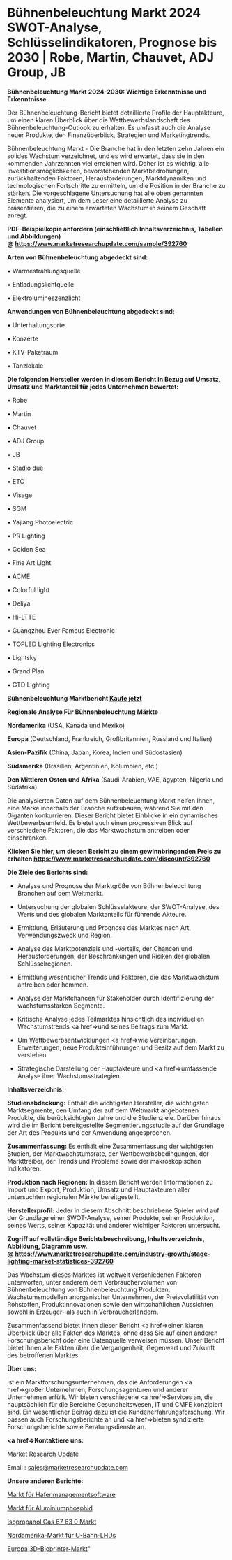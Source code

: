 # Bühnenbeleuchtung Markt 2024 SWOT-Analyse, Schlüsselindikatoren, Prognose bis 2030 | Robe, Martin, Chauvet, ADJ Group, JB

<strong>Bühnenbeleuchtung Markt 2024-2030: Wichtige Erkenntnisse und Erkenntnisse</strong>

Der Bühnenbeleuchtung-Bericht bietet detaillierte Profile der Hauptakteure, um einen klaren Überblick über die Wettbewerbslandschaft des Bühnenbeleuchtung-Outlook zu erhalten. Es umfasst auch die Analyse neuer Produkte, den Finanzüberblick, Strategien und Marketingtrends.

Bühnenbeleuchtung Markt - Die Branche hat in den letzten zehn Jahren ein solides Wachstum verzeichnet, und es wird erwartet, dass sie in den kommenden Jahrzehnten viel erreichen wird. Daher ist es wichtig, alle Investitionsmöglichkeiten, bevorstehenden Marktbedrohungen, zurückhaltenden Faktoren, Herausforderungen, Marktdynamiken und technologischen Fortschritte zu ermitteln, um die Position in der Branche zu stärken. Die vorgeschlagene Untersuchung hat alle oben genannten Elemente analysiert, um dem Leser eine detaillierte Analyse zu präsentieren, die zu einem erwarteten Wachstum in seinem Geschäft anregt.

<strong><b>PDF-Beispielkopie anfordern (einschließlich Inhaltsverzeichnis, Tabellen und Abbildungen) @ </b></strong><strong><a href=https://www.marketresearchupdate.com/sample/392760><strong>https://www.marketresearchupdate.com/sample/392760</u></a></strong></strong>

<strong>Arten von Bühnenbeleuchtung abgedeckt sind:</strong>

• Wärmestrahlungsquelle

• Entladungslichtquelle

• Elektrolumineszenzlicht

<strong>Anwendungen von Bühnenbeleuchtung abgedeckt sind:</strong>

• Unterhaltungsorte

• Konzerte

• KTV-Paketraum

• Tanzlokale

<strong>Die folgenden Hersteller werden in diesem Bericht in Bezug auf Umsatz, Umsatz und Marktanteil für jedes Unternehmen bewertet:</strong>

• Robe

• Martin

• Chauvet

• ADJ Group

• JB

• Stadio due

• ETC

• Visage

• SGM

• Yajiang Photoelectric

• PR Lighting

• Golden Sea

• Fine Art Light

• ACME

• Colorful light

• Deliya

• Hi-LTTE

• Guangzhou Ever Famous Electronic

• TOPLED Lighting Electronics

• Lightsky

• Grand Plan

• GTD Lighting

<strong>Bühnenbeleuchtung Marktbericht <a href=https://www.marketresearchupdate.com/buynow/392760>Kaufe jetzt</a></strong>

<strong>Regionale Analyse Für Bühnenbeleuchtung Märkte</strong>

<strong>Nordamerika</strong> (USA, Kanada und Mexiko)

<strong>Europa</strong> (Deutschland, Frankreich, Großbritannien, Russland und Italien)

<strong>Asien-Pazifik</strong> (China, Japan, Korea, Indien und Südostasien)

<strong>Südamerika</strong> (Brasilien, Argentinien, Kolumbien, etc.)

<strong>Den Mittleren</strong> <strong>Osten und Afrika</strong> (Saudi-Arabien, VAE, ägypten, Nigeria und Südafrika)

Die analysierten Daten auf dem Bühnenbeleuchtung Markt helfen Ihnen, eine Marke innerhalb der Branche aufzubauen, während Sie mit den Giganten konkurrieren. Dieser Bericht bietet Einblicke in ein dynamisches Wettbewerbsumfeld. Es bietet auch einen progressiven Blick auf verschiedene Faktoren, die das Marktwachstum antreiben oder einschränken.

<strong>Klicken Sie hier, um diesen Bericht zu einem gewinnbringenden Preis zu erhalten
</strong><strong><a href=https://www.marketresearchupdate.com/discount/392760>https://www.marketresearchupdate.com/discount/392760</b></u></strong></a>

<strong>Die Ziele des Berichts sind:</strong>

- Analyse und Prognose der Marktgröße von Bühnenbeleuchtung Branchen auf dem Weltmarkt.

- Untersuchung der globalen Schlüsselakteure, der SWOT-Analyse, des Werts und des globalen Marktanteils für führende Akteure.

- Ermittlung, Erläuterung und Prognose des Marktes nach Art, Verwendungszweck und Region.

- Analyse des Marktpotenzials und -vorteils, der Chancen und Herausforderungen, der Beschränkungen und Risiken der globalen Schlüsselregionen.

- Ermittlung wesentlicher Trends und Faktoren, die das Marktwachstum antreiben oder hemmen.

- Analyse der Marktchancen für Stakeholder durch Identifizierung der wachstumsstarken Segmente.

- Kritische Analyse jedes Teilmarktes hinsichtlich des individuellen Wachstumstrends <a href=>und</a> seines Beitrags zum Markt.

- Um Wettbewerbsentwicklungen <a href=>wie</a> Vereinbarungen, Erweiterungen, neue Produkteinführungen und Besitz auf dem Markt zu verstehen.

- Strategische Darstellung der Hauptakteure und <a href=>umfas</a>sende Analyse ihrer Wachstumsstrategien.

<strong>Inhaltsverzeichnis:</strong>

<strong>Studienabdeckung:</strong> Enthält die wichtigsten Hersteller, die wichtigsten Marktsegmente, den Umfang der auf dem Weltmarkt angebotenen Produkte, die berücksichtigten Jahre und die Studienziele. Darüber hinaus wird die im Bericht bereitgestellte Segmentierungsstudie auf der Grundlage der Art des Produkts und der Anwendung angesprochen.

<strong>Zusammenfassung:</strong> Es enthält eine Zusammenfassung der wichtigsten Studien, der Marktwachstumsrate, der Wettbewerbsbedingungen, der Markttreiber, der Trends und Probleme sowie der makroskopischen Indikatoren.

<strong>Produktion nach Regionen:</strong> In diesem Bericht werden Informationen zu Import und Export, Produktion, Umsatz und Hauptakteuren aller untersuchten regionalen Märkte bereitgestellt.

<strong>Herstellerprofil:</strong> Jeder in diesem Abschnitt beschriebene Spieler wird auf der Grundlage einer SWOT-Analyse, seiner Produkte, seiner Produktion, seines Werts, seiner Kapazität und anderer wichtiger Faktoren untersucht.

<strong><b>Zugriff auf vollständige Berichtsbeschreibung, Inhaltsverzeichnis, Abbildung, Diagramm usw. @ </b></strong><strong><a href=https://www.marketresearchupdate.com/industry-growth/stage-lighting-market-statistices-392760>https://www.marketresearchupdate.com/industry-growth/stage-lighting-market-statistices-392760</a></strong>

Das Wachstum dieses Marktes ist weltweit verschiedenen Faktoren unterworfen, unter anderem dem Verbrauchervolumen von Bühnenbeleuchtung von Bühnenbeleuchtung Produkten, Wachstumsmodellen anorganischer Unternehmen, der Preisvolatilität von Rohstoffen, Produktinnovationen sowie den wirtschaftlichen Aussichten sowohl in Erzeuger- als auch in Verbraucherländern.

Zusammenfassend bietet Ihnen dieser Bericht <a href=>einen</a> klaren Überblick über alle Fakten des Marktes, ohne dass Sie auf einen anderen Forschungsbericht oder eine Datenquelle verweisen müssen. Unser Bericht bietet Ihnen alle Fakten über die Vergangenheit, Gegenwart und Zukunft des betroffenen Marktes.

<strong>Über uns:</strong>

 ist ein Marktforschungsunternehmen, das die Anforderungen <a href=>großer</a> Unternehmen, Forschungsagenturen und anderer Unternehmen erfüllt. Wir bieten verschiedene <a href=>Services</a> an, die hauptsächlich für die Bereiche Gesundheitswesen, IT und CMFE konzipiert sind. Ein wesentlicher Beitrag dazu ist die Kundenerfahrungsforschung. Wir passen auch Forschungsberichte an und <a href=>bieten</a> syndizierte Forschungsberichte sowie Beratungsdienste an.

<strong><a href=>Kontaktiere uns:</a></strong>

Market Research Update

Email : sales@marketresearchupdate.com

<strong>Unsere anderen Berichte:</strong>

<a href=https://www.linkedin.com/pulse/harbor-management-software-market-size-analysis>Markt für Hafenmanagementsoftware</a>

<a href=https://www.linkedin.com/pulse/aluminium-phosphide-market-size-industry-growth>Markt für Aluminiumphosphid</a>

<a href=https://www.linkedin.com/pulse/isopropanol-cas-67-63-0-market-size-industry>Isopropanol Cas 67 63 0 Markt</a>

<a href=https://www.linkedin.com/pulse/north-america-underground-lhds-market>Nordamerika-Markt für U-Bahn-LHDs</a>

<a href=https://www.linkedin.com/pulse/europe-3d-bioprinter-market-continues-rapid-growth-9bfhf/>Europa 3D-Bioprinter-Markt</a>"
